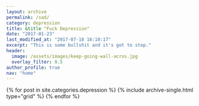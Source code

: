 ```yaml
---
layout: archive
permalink: /sad/
category: depression
title: &title "Fuck Depression"
date: "2017-01-23"
last_modified_at: "2017-07-18 16:10:17"
excerpt: "This is some bullshit and it's got to stop."
header:
  image: /assets/images/keep-going-wall-acros.jpg
  overlay_filter: 0.5
author_profile: true
nav: "home"
---
```


{% for post in site.categories.depression %}
  {% include archive-single.html type="grid" %}
{% endfor %}

